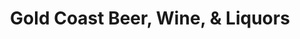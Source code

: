---
title: "Gold Coast Beer, Wine, & Liquors"
url: /ocean-city/gold-coast-beer-wine-and-liquors/
shop: alcohol
---